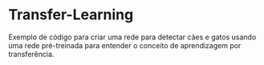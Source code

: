 # Transfer-Learning
Exemplo de código para criar uma rede para detectar cães e gatos usando uma rede pré-treinada para entender o conceito de aprendizagem por transferência.
